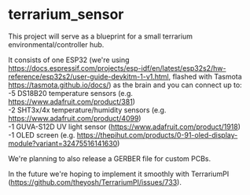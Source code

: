 # terrarium_sensor

This project will serve as a blueprint for a small terrarium environmental/controller hub.

It consists of one ESP32 (we're using https://docs.espressif.com/projects/esp-idf/en/latest/esp32s2/hw-reference/esp32s2/user-guide-devkitm-1-v1.html, flashed with Tasmota https://tasmota.github.io/docs/) as the brain and you can connect up to: <br>
-5 DS18B20 temperature sensors (e.g. https://www.adafruit.com/product/381) <br>
-2 SHT3x/4x temperature/humidity sensors (e.g. https://www.adafruit.com/product/4099) <br>
-1 GUVA-S12D UV light sensor (https://www.adafruit.com/product/1918) <br>
-1 OLED screen (e.g. https://thepihut.com/products/0-91-oled-display-module?variant=32475516141630)

We're planning to also release a GERBER file for custom PCBs.

In the future we're hoping to implement it smoothly with TerrariumPI (https://github.com/theyosh/TerrariumPI/issues/733).
